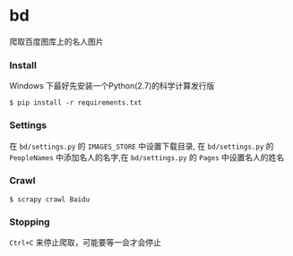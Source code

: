 bd
===

爬取百度图库上的名人图片

### Install

Windows 下最好先安装一个Python(2.7)的科学计算发行版

`$ pip install -r requirements.txt`

### Settings

在 `bd/settings.py` 的 `IMAGES_STORE` 中设置下载目录, 在 `bd/settings.py` 的 `PeopleNames` 中添加名人的名字,在 `bd/settings.py` 的 `Pages` 中设置名人的姓名

### Crawl

`$ scrapy crawl Baidu`

### Stopping

`Ctrl+C` 来停止爬取，可能要等一会才会停止
